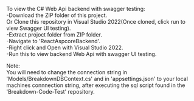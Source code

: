 To view the C# Web Api backend with swagger testing:\
-Download the ZIP folder of this project.\
Or Clone this repository in Visual Studio 2022(Once cloned, click run to view Swagger UI testing).\
-Extract projoct folder from ZIP folder.\
-Navigate to 'ReactAspcoreBackend'.\
-Right click and Open with Visual Studio 2022.\
-Run this to view backend Web Api with swagger UI testing.

Note:\
You will need to change the connection string in 'Models/BreakdownDBContext.cs' and in 'appsettings.json' to your local machines connnection string, after executing the sql script found in the 'Breakdown-Code-Test' repository.
